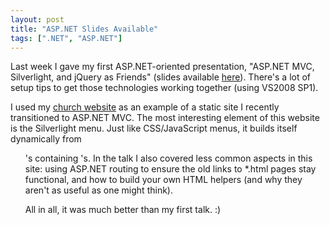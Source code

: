 ```yaml
---
layout: post
title: "ASP.NET Slides Available"
tags: [".NET", "ASP.NET"]
---
```



Last week I gave my first ASP.NET-oriented presentation, "ASP.NET MVC, Silverlight, and jQuery as Friends" (slides available [here](http://nmichigan.net/2010/02/great-asp-net-presentation-in-traverse-city-mi/)). There's a lot of setup tips to get those technologies working together (using VS2008 SP1).





I used my [church website](http://www.landmarkbaptist.ws/) as an example of a static site I recently transitioned to ASP.NET MVC. The most interesting element of this website is the Silverlight menu. Just like CSS/JavaScript menus, it builds itself dynamically from <ul>'s containing <a>'s. In the talk I also covered less common aspects in this site: using ASP.NET routing to ensure the old links to *.html pages stay functional, and how to build your own HTML helpers (and why they aren't as useful as one might think).





All in all, it was much better than my first talk. :)

